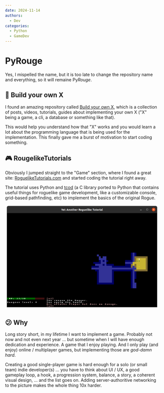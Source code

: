 ```yaml
---
date: 2024-11-14
authors:
  - Dev
categories:
  - Python
  - GameDev
---
```


# PyRouge

Yes, I mispelled the name, but it is too late to change the repository name and everything, so it will remaine Py*Rouge*.

<!-- more -->

## :wrench: Build your own X

I found an amazing repository called [Build your own X](https://github.com/codecrafters-io/build-your-own-x), which is a collection of posts, videos, tutorials, guides about implementing your own X ("X" being a game, a cli, a database or something like that).

This would help you understand how that "X" works and you would learn a lot about the programming language that is being used for the implementation. This finally gave me a burst of motivation to start coding something.

## :video_game: RougelikeTutorials

Obviously I jumped straight to the "Game" section, where I found a great site: [RoguelikeTutorials.com](https://rogueliketutorials.com) and started coding the tutorial right away.

The tutorial uses Python and [tcod](https://github.com/libtcod/python-tcod) (a C library ported to Python that contains useful things for roguelike game development, like a customizable console, grid-based pathfinding, etc) to implement the basics of the original Rogue.

![rogue](../images/rogue.png)

## :confused: Why

Long story short, in my lifetime I want to implement a game.
Probably not now and not even next year ... but sometime when I will have enough dedication and experience.
A game that I enjoy playing.
And I only play (and enjoy) online / multiplayer games, but implementing those are *god-damn hard*.

Creating a good single-player game is hard enough for a solo (or small team) indie developer(s) ... you have to think about UI / UX, a good gameplay loop, a hook, a progression system, balance, a story, a coherent visual design, ... and the list goes on.
Adding server-authoritive networking to the picture makes the whole thing 10x harder.
